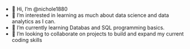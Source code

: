 - 👋 Hi, I’m @nichole1880
- 👀 I’m interested in learning as much about data science and data analytics as I can.
- 🌱 I’m currently learning Databas and SQL programming basics.
- 💞️ I’m looking to collaborate on projects to build and expand my current coding skills

<!---
nichole1880/nichole1880 is a ✨ special ✨ repository because its `README.md` (this file) appears on your GitHub profile.
You can click the Preview link to take a look at your changes.
--->
